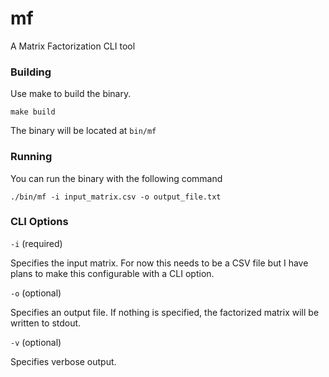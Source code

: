 # mf
A Matrix Factorization CLI tool

### Building

Use make to build the binary.

```
make build
```

The binary will be located at `bin/mf`

### Running

You can run the binary with the following command

```
./bin/mf -i input_matrix.csv -o output_file.txt
```

### CLI Options

`-i` (required)

Specifies the input matrix. For now this needs to be a CSV file but I have plans to make this configurable with a CLI option.

`-o` (optional)

Specifies an output file. If nothing is specified, the factorized matrix will be written to stdout.

`-v` (optional)

Specifies verbose output.